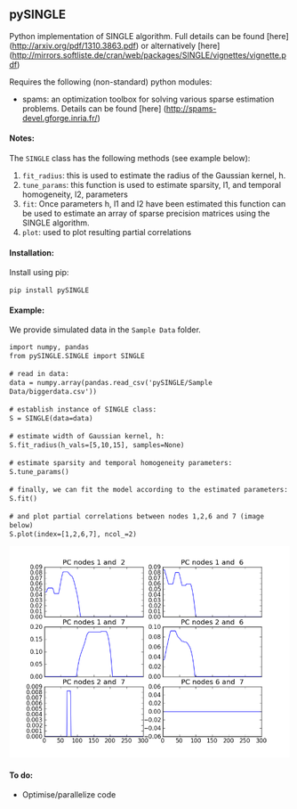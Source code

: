 pySINGLE
--------

Python implementation of SINGLE algorithm. Full details can be found [here]
(http://arxiv.org/pdf/1310.3863.pdf) or alternatively [here] (http://mirrors.softliste.de/cran/web/packages/SINGLE/vignettes/vignette.pdf)

Requires the following (non-standard) python modules:
* spams: an optimization toolbox for solving various sparse estimation problems. Details can be found [here] (http://spams-devel.gforge.inria.fr/)


#### Notes:
The `SINGLE` class has the following methods (see example below):

1. `fit_radius`: this is used to estimate the radius of the Gaussian kernel, h.
2. `tune_params`: this function is used to estimate sparsity, l1, and temporal homogeneity, l2, parameters
3. `fit`: Once parameters h, l1 and l2 have been estimated this function can be used to estimate an array of sparse precision matrices using the SINGLE algorithm.
4. `plot`: used to plot resulting partial correlations



#### Installation:
Install using pip:

`pip install pySINGLE`

#### Example:
We provide simulated data in the `Sample Data` folder. 


```
import numpy, pandas
from pySINGLE.SINGLE import SINGLE

# read in data:
data = numpy.array(pandas.read_csv('pySINGLE/Sample Data/biggerdata.csv'))

# establish instance of SINGLE class:
S = SINGLE(data=data)

# estimate width of Gaussian kernel, h:
S.fit_radius(h_vals=[5,10,15], samples=None)

# estimate sparsity and temporal homogeneity parameters:
S.tune_params()

# finally, we can fit the model according to the estimated parameters:
S.fit()

# and plot partial correlations between nodes 1,2,6 and 7 (image below)
S.plot(index=[1,2,6,7], ncol_=2) 

```
![alt text](https://raw.githubusercontent.com/piomonti/pySINGLE/master/sample_pic.png "Example of plot from SINGLE algorithm")


#### To do:
* Optimise/parallelize code
